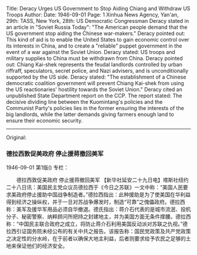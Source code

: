 Title: Deracy Urges US Government to Stop Aiding Chiang and Withdraw US Troops
Author:
Date: 1946-09-01
Page: 1
Xinhua News Agency, Yan'an, 29th: TASS, New York, 28th: US Democratic Congressman Deracy stated in an article in "Soviet Russia Today": "The American people demand that the US government stop aiding the Chinese war-makers." Deracy pointed out: This kind of aid is to enable the United States to gain economic control over its interests in China, and to create a "reliable" puppet government in the event of a war against the Soviet Union. Deracy stated: US troops and military supplies to China must be withdrawn from China. Deracy pointed out: Chiang Kai-shek represents the feudal landlords controlled by urban riffraff, speculators, secret police, and Nazi advisers, and is unconditionally supported by the US side. Deracy stated: "The establishment of a Chinese democratic coalition government will prevent Chiang Kai-shek from using the US reactionaries' hostility towards the Soviet Union." Deracy cited an unpublished State Department report on the CCP. The report stated: The decisive dividing line between the Kuomintang's policies and the Communist Party's policies lies in the former ensuring the interests of the big landlords, while the latter demands giving farmers enough land to ensure their economic security.



<hr /> 

Original: 


### 德拉西敦促美政府  停止援蒋撤回美军

1946-09-01
第1版()
专栏：

　　德拉西敦促美政府
    停止援蒋撤回美军
    【新华社延安二十九日电】塔斯社纽约二十八日讯：美国民主党众议员德拉西于《今日之苏联》一文中称：“美国人民要求美政府停止援助中国战争制造者。”德拉西指出：此种援助是为了使美国在华利益得到经济之操纵权，并于一旦对苏战争爆发时，制造“可靠”之傀儡政府。德拉西称：美军及援华军用品必须自华撤退。德氏指出：蒋介石代表的是城市流泯、投机分子、秘密警察、纳粹顾问所把持之封建地主，并为美国方面无条件撑腰。德拉西称：“中国民主联合政府之成立，将防止蒋介石利用美国反动派对苏联之仇视。”德拉西引证国务院未经公布的有关中共之报告。该报告称：国民党政策及共产党政策之决定性的分水岭，在于前者以确保大地主利益，后者则要求给予农民之足够的土地来保证他们的经济安全。
